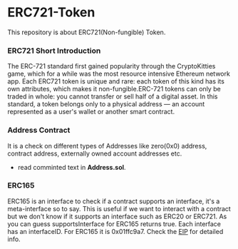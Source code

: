 # ERC721-Token
This repository is about ERC721(Non-fungible) Token.

### ERC721 Short Introduction

The ERC-721 standard first gained popularity through the CryptoKitties game, which for a while was the most resource intensive Ethereum network app. Each ERC721 token is unique and rare: each token of this kind has its own attributes, which makes it non-fungible.ERC-721 tokens can only be traded in whole: you cannot transfer or sell half of a digital asset. 
In this standard, a token belongs only to a physical address — an account represented as a user's wallet or another smart contract.

### Address Contract
It is a check on different types of Addresses like zero(0x0) address, contract address, externally owned account addresses etc.
* read comminted text in **Address.sol**.

### ERC165
ERC165 is an interface to check if a contract supports an interface, it's a meta-interface so to say. This is useful if we want to interact with a contract but we don't know if it supports an interface such as ERC20 or ERC721.
As you can guess supportsInterface for ERC165 returns true. Each interface has an interfaceID. For ERC165 it is 0x01ffc9a7. Check the [EIP](https://github.com/ethereum/EIPs/blob/master/EIPS/eip-165.md) for detailed info.

